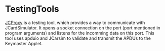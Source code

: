 # TestingTools
[JCProxy](JCProxy) is a testing tool, which provides a way to communicate with JCardSimulator.
It opens a socket connection on the port (port mentioned in program arguments) and
listens for the incomming data on this port. This tool uses apduio and JCarsim to 
validate and transmit the APDUs to the Keymaster Applet.
